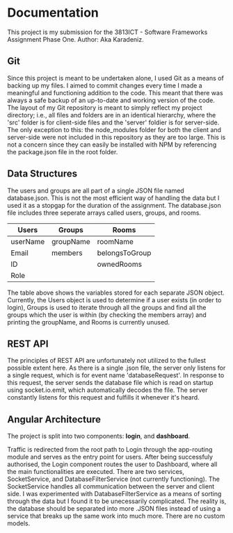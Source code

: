 # Documentation

This project is my submission for the 3813ICT - Software Frameworks Assignment Phase One. Author: Aka Karadeniz.

## Git

Since this project is meant to be undertaken alone, I used Git as a means of backing up my files. I aimed to commit changes every time I made a meaningful and functioning addition to the code. This meant that there was always a safe backup of an up-to-date and working version of the code. The layout of my Git repository is meant to simply reflect my project directory; i.e., all files and folders are in an identical hierarchy, where the 'src' folder is for client-side files and the 'server' foldier is for server-side. The only exception to this: the node_modules folder for both the client and server-side were not included in this repository as they are too large. This is not a concern since they can easily be installed with NPM by referencing the package.json file in the root folder.

## Data Structures

The users and groups are all part of a single JSON file named database.json. This is not the most efficient way of handling the data but I used it as a stopgap for the duration of the assignment. The database.json file includes three seperate arrays called users, groups, and rooms.

| Users | Groups | Rooms |
|-------|--------|-------|
| userName | groupName | roomName |
| Email | members | belongsToGroup |
| ID | | ownedRooms | ownedRooms |
| Role| | |

The table above shows the variables stored for each separate JSON object. Currently, the Users object is used to determine if a user exists (in order to login), Groups is used  to iterate through all the groups and find all the groups which the user is within (by checking the members array) and printing the groupName, and Rooms is currently unused.
## REST API

The principles of REST API are unfortunately not utilized to the fullest possible extent here. As there is a single .json file, the server only listens for a single request, which is for event name 'databaseRequest'. In response to this request, the server sends the database file which is read on startup using socket.io.emit, which automatically decodes the file. The server constantly listens for this request and fulfills it whenever it's heard.

## Angular Architecture

The project is split into two components: **login**, and **dashboard**. 

Traffic is redirected from the root path to Login through the app-routing module and serves as the entry point for users. After being successfuly authorised, the Login component routes the user to Dashboard, where all the main functionalities are executed. There are two services, SocketService, and DatabaseFilterService (not currently functioning). The SocketService handles all communication between the server and client side. I was experimented with DatabaseFilterService as a means of sorting through the data but I found it to be unecessarily complicated. The reality is, the database should be separated into more .JSON files instead of using a service that breaks up the same work into much more. There are no custom models.
